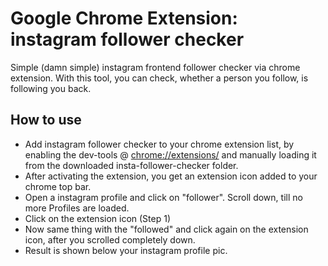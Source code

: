 # Google Chrome Extension: instagram follower checker

Simple (damn simple) instagram frontend follower checker via chrome extension. With this tool, you can check, whether a person you follow, is following you back.

## How to use

- Add instagram follower checker to your chrome extension list, by enabling the dev-tools @ <chrome://extensions/> and manually loading it from the downloaded insta-follower-checker folder.
- After activating the extension, you get an extension icon added to your chrome top bar.
- Open a instagram profile and click on "follower". Scroll down, till no more Profiles are loaded.
- Click on the extension icon (Step 1)
- Now same thing with the "followed" and click again on the extension icon, after you scrolled completely down.
- Result is shown below your instagram profile pic.